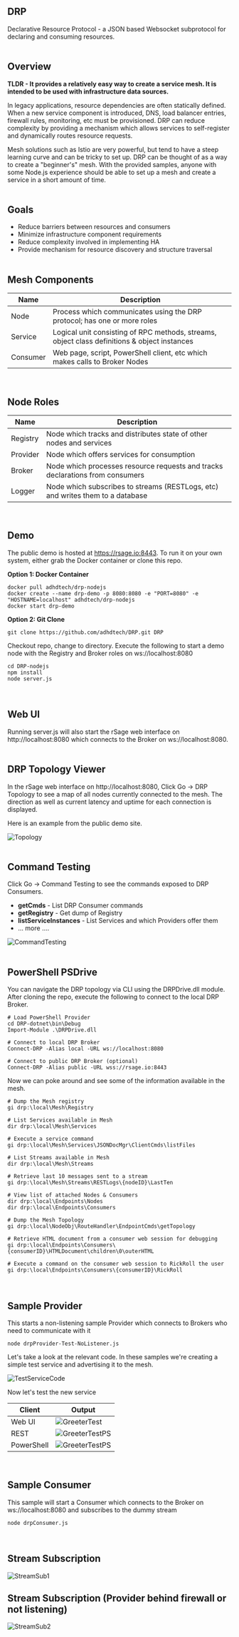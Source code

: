## DRP
Declarative Resource Protocol - a JSON based Websocket subprotocol for declaring and consuming resources.
<br><br>
## Overview
**TLDR - It provides a relatively easy way to create a service mesh.  It is intended to be used with infrastructure data sources.**

In legacy applications, resource dependencies are often statically defined.  When a new service component is
introduced, DNS, load balancer entries, firewall rules, monitoring, etc must be provisioned.  DRP can reduce
complexity by providing a mechanism which allows services to self-register and dynamically routes resource requests.

Mesh solutions such as Istio are very powerful, but tend to have a steep learning curve and can be tricky to set up.
DRP can be thought of as a way to create a "beginner's" mesh.  With the provided samples, anyone with some Node.js
experience should be able to set up a mesh and create a service in a short amount of time.
<br><br>
## Goals
* Reduce barriers between resources and consumers
* Minimize infrastructure component requirements
* Reduce complexity involved in implementing HA
* Provide mechanism for resource discovery and structure traversal
<br><br>

## Mesh Components
|Name|Description|
|---|---|
|Node|Process which communicates using the DRP protocol; has one or more roles|
|Service|Logical unit consisting of RPC methods, streams, object class definitions & object instances|
|Consumer|Web page, script, PowerShell client, etc which makes calls to Broker Nodes|

<br>

## Node Roles
|Name|Description|
|---|---|
|Registry|Node which tracks and distributes state of other nodes and services|
|Provider|Node which offers services for consumption|
|Broker|Node which processes resource requests and tracks declarations from consumers|
|Logger|Node which subscribes to streams (RESTLogs, etc) and writes them to a database|

<br>

## Demo
The public demo is hosted at https://rsage.io:8443.  To run it on your own system, either grab the Docker container or clone this repo.


**Option 1: Docker Container**
```
docker pull adhdtech/drp-nodejs
docker create --name drp-demo -p 8080:8080 -e "PORT=8080" -e "HOSTNAME=localhost" adhdtech/drp-nodejs
docker start drp-demo
```

**Option 2: Git Clone**
```
git clone https://github.com/adhdtech/DRP.git DRP
```

Checkout repo, change to directory.  Execute the following to start a demo node with the Registry and Broker roles on ws://localhost:8080
```
cd DRP-nodejs
npm install
node server.js
```
<br>

## Web UI
Running server.js will also start the rSage web interface on http://localhost:8080 which connects to the Broker on ws://localhost:8080.
<br><br>
## DRP Topology Viewer
In the rSage web interface on http://localhost:8080, Click Go -> DRP Topology to see a map of all nodes currently connected to the mesh.  The direction as well as current latency and uptime for each connection is displayed.

Here is an example from the public demo site.

![Topology](img/drpTopologySample.png)
<br><br>
## Command Testing
Click Go -> Command Testing to see the commands exposed to DRP Consumers.<br>
* **getCmds** - List DRP Consumer commands<br>
* **getRegistry** - Get dump of Registry<br>
* **listServiceInstances** - List Services and which Providers offer them<br>
* ... more ....

![CommandTesting](img/commandTesting.png)
<br><br>
## PowerShell PSDrive
You can navigate the DRP topology via CLI using the DRPDrive.dll module.  After cloning the repo, execute the following to connect to the local DRP Broker.

```
# Load PowerShell Provider
cd DRP-dotnet\bin\Debug
Import-Module .\DRPDrive.dll

# Connect to local DRP Broker
Connect-DRP -Alias local -URL ws://localhost:8080

# Connect to public DRP Broker (optional)
Connect-DRP -Alias public -URL wss://rsage.io:8443
```

Now we can poke around and see some of the information available in the mesh.
```
# Dump the Mesh registry
gi drp:\local\Mesh\Registry

# List Services available in Mesh
dir drp:\local\Mesh\Services

# Execute a service command
gi drp:\local\Mesh\Services\JSONDocMgr\ClientCmds\listFiles

# List Streams available in Mesh
dir drp:\local\Mesh\Streams

# Retrieve last 10 messages sent to a stream
gi drp:\local\Mesh\Streams\RESTLogs\{nodeID}\LastTen

# View list of attached Nodes & Consumers
dir drp:\local\Endpoints\Nodes
dir drp:\local\Endpoints\Consumers

# Dump the Mesh Topology
gi drp:\local\NodeObj\RouteHandler\EndpointCmds\getTopology

# Retrieve HTML document from a consumer web session for debugging
gi drp:\local\Endpoints\Consumers\{consumerID}\HTMLDocument\children\0\outerHTML

# Execute a command on the consumer web session to RickRoll the user
gi drp:\local\Endpoints\Consumers\{consumerID}\RickRoll
```
<br>

## Sample Provider
This starts a non-listening sample Provider which connects to Brokers who need to communicate with it
```
node drpProvider-Test-NoListener.js
```

Let's take a look at the relevant code.  In these samples we're creating a simple test service and advertising it to the mesh.

![TestServiceCode](img/testServiceCode.png)

Now let's test the new service

Client|Output
---|---
Web UI|![GreeterTest](img/greeterTest.png)
REST|![GreeterTestPS](img/greeterTestREST.png)
PowerShell|![GreeterTestPS](img/greeterTestPS.png)

<br>

## Sample Consumer
This sample will start a Consumer which connects to the Broker on ws://localhost:8080 and subscribes to the dummy stream
```
node drpConsumer.js
```
<br>

## Stream Subscription
![StreamSub1](img/streamsub1.svg)


## Stream Subscription (Provider behind firewall or not listening)
![StreamSub2](img/streamsub2.svg)
